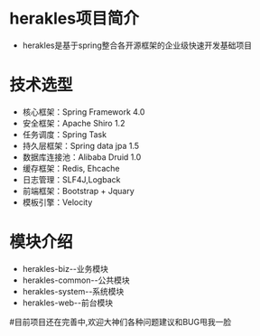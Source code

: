 # herakles项目简介
- herakles是基于spring整合各开源框架的企业级快速开发基础项目
 

# 技术选型
- 核心框架：Spring Framework 4.0
- 安全框架：Apache Shiro 1.2
- 任务调度：Spring Task
- 持久层框架：Spring data jpa 1.5
- 数据库连接池：Alibaba Druid 1.0
- 缓存框架：Redis, Ehcache
- 日志管理：SLF4J,Logback
- 前端框架：Bootstrap + Jquary
- 模板引擎：Velocity


# 模块介绍
- herakles-biz--业务模块
- herakles-common--公共模块
- herakles-system--系统模块
- herakles-web--前台模块




#目前项目还在完善中,欢迎大神们各种问题建议和BUG甩我一脸
